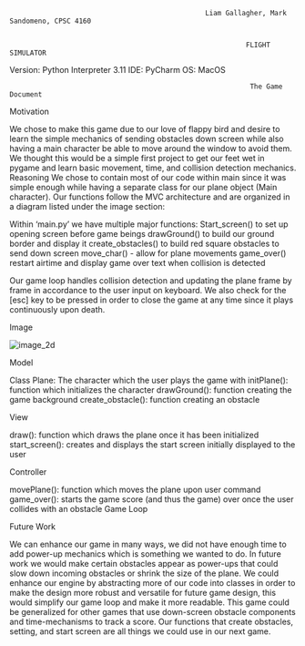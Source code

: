                                                     Liam Gallagher, Mark Sandomeno, CPSC 4160


                                                              FLIGHT SIMULATOR


Version: Python Interpreter 3.11
IDE: PyCharm
OS: MacOS






                                                               The Game Document 

Motivation 

We chose to make this game due to our love of flappy bird and desire to learn the simple mechanics of sending obstacles down screen while also having a main character be able to move around the window to avoid them. We thought this would be a simple first project to get our feet wet in pygame and learn basic movement, time, and collision detection mechanics. Reasoning 
We chose to contain most of our code within main since it was simple enough while having a separate class for our plane object (Main character). Our functions follow the MVC architecture and are organized in a diagram listed under the image section: 

Within ‘main.py’  we have multiple major functions:
Start_screen() to set up opening screen before game beings
drawGround() to build our ground border and display it 
create_obstacles() to build red square obstacles to send down screen
move_char() - allow for plane movements
game_over() restart airtime and display game over text when collision is detected

Our game loop handles collision detection and updating the plane frame by frame in accordance to the user input on keyboard. We also check for the [esc] key to be pressed in order to close the game at any time since it plays continuously upon death.


Image 


![image_2d](https://user-images.githubusercontent.com/19656371/222315541-6277a0da-c184-4236-9cec-10bc36e90f6c.png)



Model

Class Plane: The character which the user plays the game with 
initPlane(): function which initializes the character 
drawGround(): function creating the game background
create_obstacle(): function creating an obstacle 


View 

draw(): function which draws the plane once it has been initialized 
start_screen(): creates and displays the start screen initially displayed to the user 


Controller

movePlane(): function which moves the plane upon user command 
game_over(): starts the game score (and thus the game) over once the user collides with an obstacle 
Game Loop



Future Work 

We can enhance our game in many ways, we did not have enough time to add power-up mechanics which is something we wanted to do. In future work we would make certain obstacles appear as power-ups that could slow down incoming obstacles or shrink the size of the plane. We could enhance our engine by abstracting more of our code into classes in order to make the design more robust and versatile for future game design, this would simplify our game loop and make it more readable. This game could be generalized for other games that use down-screen obstacle components and time-mechanisms to track a score. Our functions that create obstacles, setting, and start screen are all things we could use in our next game. 

